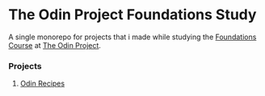 # The Odin Project Foundations Study

A single monorepo for projects that i made while studying the [Foundations Course](https://www.theodinproject.com/paths/foundations/courses/foundations/) at [The Odin Project](https://www.theodinproject.com/).

### Projects

1. [Odin Recipes](https://hussein-m-kandil.github.io/top-foundations-study/odin-recipes/)
